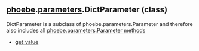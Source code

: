 ## [phoebe](phoebe.md).[parameters](phoebe.parameters.md).DictParameter (class)

DictParameter is a subclass of phoebe.parameters.Parameter and therefore also includes all [phoebe.parameters.Parameter methods](phoebe.parameters.Parameter.md)

* [get_value](phoebe.parameters.DictParameter.get_value.md)
